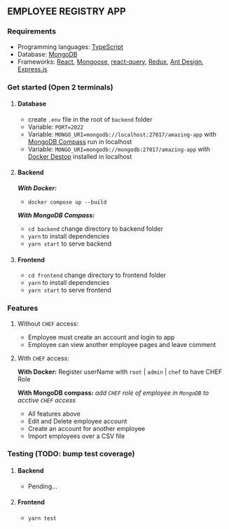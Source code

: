 ## EMPLOYEE REGISTRY APP

### Requirements

- Programming languages: [TypeScript](https://www.typescriptlang.org/)
- Database: [MongoDB](https://www.mongodb.com/)
- Frameworks: [React](https://reactjs.org/), [Mongoose](https://mongoosejs.com/), [react-query](https://tanstack.com/query/v4), [Redux](https://redux.js.org/), [Ant Design](https://ant.design/), [Express.js](https://expressjs.com/)

### Get started (Open 2 terminals)

1. #### Database

   - create `.env` file in the root of `backend` folder
   - Variable: `PORT=2022`
   - Variable: `MONGO_URI=mongodb://localhost:27017/amazing-app` with [MongoDB Compass](https://www.mongodb.com/products/compass) run in localhost
   - Variable: `MONGO_URI=mongodb://mongodb:27017/amazing-app` with [Docker Destop](https://www.docker.com/) installed in localhost

2. #### Backend

   _**With Docker:**_

   - `docker compose up --build`

   _**With MongoDB Compass:**_

   - `cd backend` change directory to backend folder
   - `yarn` to install dependencies
   - `yarn start` to serve backend

3. #### Frontend
   - `cd frontend` change directory to frontend folder
   - `yarn` to install dependencies
   - `yarn start` to serve frontend

### Features

1.  Without `CHEF` access:

    - Employee must create an account and login to app
    - Employee can view another employee pages and leave comment

2.  With `CHEF` access:

    **With Docker:** Register userName with `root` | `admin` | `chef` to have CHEF Role

    **With MongoDB compass:** _add `CHEF` role of employee in `MongoDB` to acctive `CHEF` access_

    - All features above
    - Edit and Delete employee account
    - Create an account for another employee
    - Import employees over a CSV file

### Testing (TODO: bump test coverage)

1. #### Backend

   - Pending...

2. #### Frontend
   - `yarn test`
